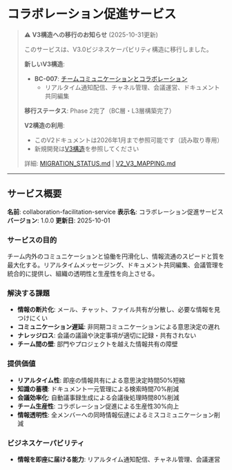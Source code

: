# コラボレーション促進サービス

> ⚠️ **V3構造への移行のお知らせ** (2025-10-31更新)
>
> このサービスは、V3.0ビジネスケーパビリティ構造に移行しました。
>
> **新しいV3構造**:
> - **BC-007**: [チームコミュニケーションとコラボレーション](../../business-capabilities/BC-007-team-communication-and-collaboration/)
>   - リアルタイム通知配信、チャネル管理、会議運営、ドキュメント共同編集
>
> **移行ステータス**: Phase 2完了（BC層・L3層構築完了）
>
> **V2構造の利用**:
> - このV2ドキュメントは2026年1月まで参照可能です（読み取り専用）
> - 新規開発は[V3構造](../../business-capabilities/BC-007-team-communication-and-collaboration/)を参照してください
>
> 詳細: [MIGRATION_STATUS.md](../../MIGRATION_STATUS.md) | [V2_V3_MAPPING.md](../../V2_V3_MAPPING.md)

---

## サービス概要
**名前**: collaboration-facilitation-service
**表示名**: コラボレーション促進サービス
**バージョン**: 1.0.0
**更新日**: 2025-10-01

### サービスの目的
チーム内外のコミュニケーションと協働を円滑化し、情報流通のスピードと質を最大化する。リアルタイムメッセージング、ドキュメント共同編集、会議管理を統合的に提供し、組織の透明性と生産性を向上させる。

### 解決する課題
- **情報の断片化**: メール、チャット、ファイル共有が分散し、必要な情報を見つけにくい
- **コミュニケーション遅延**: 非同期コミュニケーションによる意思決定の遅れ
- **ナレッジロス**: 会議の議論や決定事項が適切に記録・共有されない
- **チーム間の壁**: 部門やプロジェクトを越えた情報共有の障壁

### 提供価値
- **リアルタイム性**: 即座の情報共有による意思決定時間50%短縮
- **知識の蓄積**: ドキュメント一元管理による検索時間70%削減
- **会議効率化**: 自動議事録生成による会議後処理時間80%削減
- **チーム生産性**: コラボレーション促進による生産性30%向上
- **情報透明性**: 全メンバーへの同時情報伝達によるミスコミュニケーション削減

### ビジネスケーパビリティ
- **情報を即座に届ける能力**: リアルタイム通知配信、チャネル管理、会議運営

